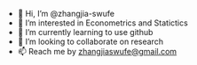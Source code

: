 - 👋 Hi, I’m @zhangjia-swufe
- 👀 I’m interested in Econometrics and Statictics
- 🌱 I’m currently learning to use github
- 💞️ I’m looking to collaborate on research
- 📫 Reach me by zhangjiaswufe@gmail.com

<!---
zhangjia-swufe/zhangjia-swufe is a ✨ special ✨ repository because its `README.md` (this file) appears on your GitHub profile.
You can click the Preview link to take a look at your changes.
--->
